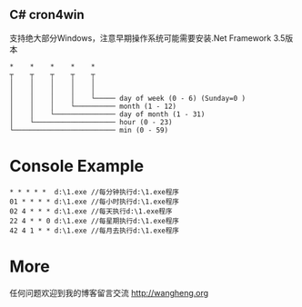 C# cron4win
---------------------------
支持绝大部分Windows，注意早期操作系统可能需要安装.Net Framework 3.5版本

```
*    *    *    *    *  
┬    ┬    ┬    ┬    ┬
│    │    │    │    │
│    │    │    │    │
│    │    │    │    └───── day of week (0 - 6) (Sunday=0 )
│    │    │    └────────── month (1 - 12)
│    │    └─────────────── day of month (1 - 31)
│    └──────────────────── hour (0 - 23)
└───────────────────────── min (0 - 59)
```

Console Example
===============
```
* * * * *  d:\1.exe //每分钟执行d:\1.exe程序
01 * * * * d:\1.exe //每小时执行d:\1.exe程序
02 4 * * * d:\1.exe //每天执行d:\1.exe程序
22 4 * * 0 d:\1.exe //每星期执行d:\1.exe程序
42 4 1 * * d:\1.exe //每月去执行d:\1.exe程序

```
More
==============
任何问题欢迎到我的博客留言交流 http://wangheng.org 
